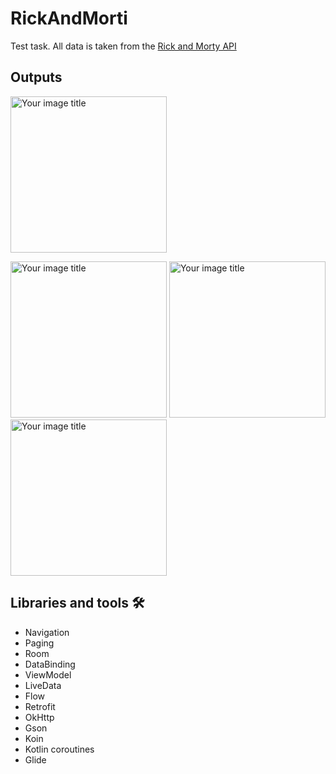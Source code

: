 # RickAndMorti

Test task. All data is taken from the [Rick and Morty API](https://rickandmortyapi.com/documentation)

## Outputs

<img src="https://github.com/Mr-Ratatu/RickAndMorti/raw/master/RickAndMorti.gif" alt="Your image title" width="250"/>

<img src="https://github.com/Mr-Ratatu/RickAndMorti/raw/master/img1.jpg" alt="Your image title" width="250"/> <img src="https://github.com/Mr-Ratatu/RickAndMorti/raw/master/img2.jpg" alt="Your image title" width="250"/>  <img src="https://github.com/Mr-Ratatu/RickAndMorti/raw/master/img3.jpg" alt="Your image title" width="250"/>

## Libraries and tools 🛠

* Navigation
* Paging
* Room
* DataBinding
* ViewModel
* LiveData
* Flow
* Retrofit
* OkHttp
* Gson
* Koin
* Kotlin coroutines
* Glide

